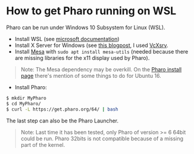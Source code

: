 # How to get Pharo running on WSL

Pharo can be run under Windows 10 Subsystem for Linux (WSL).

- Install WSL (see [microsoft documentation](https://docs.microsoft.com/en-us/windows/wsl/install-win10))
- Install X Server for Windows (see [this blogpost](https://jaipblog.wordpress.com/2018/01/21/running-linux-gui-apps-on-windows-10/), I used [VcXsrv](https://sourceforge.net/projects/vcxsrv/).
- Install [Mesa](https://wiki.debian.org/Mesa) with `sudo apt install mesa-utils` (needed because there are missing libraries for the x11 display used by Pharo).
> Note: The Mesa dependency may be overkill. On the [Pharo install page](https://pharo.org/web/gnu-linux-installation-64) there's mention of some things to do for Ubuntu 16. 
- Install Pharo:

```bash
$ mkdir MyPharo
$ cd MyPharo/
$ curl -L https://get.pharo.org/64/ | bash
```

The last step can also be the Pharo Launcher.

> Note: Last time it has been tested, only Pharo of version >= 6 64bit could be run.
> Pharo 32bits is not compatible because of a missing part of the kernel.
